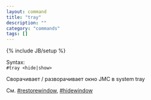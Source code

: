 ```yaml
---
layout: command
title: "tray"
description: ""
category: "commands"
tags: []
---
```

{% include JB/setup %}

Syntax:  
`#tray <hide|show>`

Сворачивает / разворачивает окно JMC в system tray

См. [#restorewindow](#restorewindow), [#hidewindow](#hidewindow)
